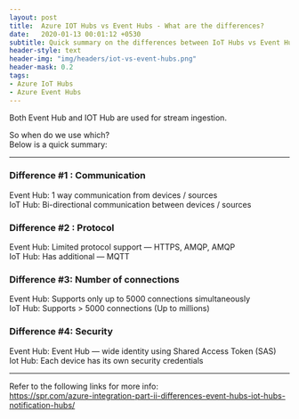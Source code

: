 ```yaml
---
layout: post
title:  Azure IOT Hubs vs Event Hubs - What are the differences?
date:   2020-01-13 00:01:12 +0530
subtitle: Quick summary on the differences between IoT Hubs vs Event Hubs
header-style: text
header-img: "img/headers/iot-vs-event-hubs.png"
header-mask: 0.2
tags: 
- Azure IoT Hubs
- Azure Event Hubs
---
```


Both Event Hub and IOT Hub are used for stream ingestion.

So when do we use which?  
Below is a quick summary:

---

### Difference #1 : Communication
Event Hub: 1 way communication from devices / sources  
IoT Hub: Bi-directional communication between devices / sources

### Difference #2 : Protocol
Event Hub: Limited protocol support — HTTPS, AMQP, AMQP  
IoT Hub: Has additional — MQTT

### Difference #3: Number of connections
Event Hub: Supports only up to 5000 connections simultaneously  
IoT Hub: Supports > 5000 connections (Up to millions)

### Difference #4: Security
Event Hub: Event Hub — wide identity using Shared Access Token (SAS)  
Iot Hub: Each device has its own security credentials

---

Refer to the following links for more info:  
https://spr.com/azure-integration-part-ii-differences-event-hubs-iot-hubs-notification-hubs/

